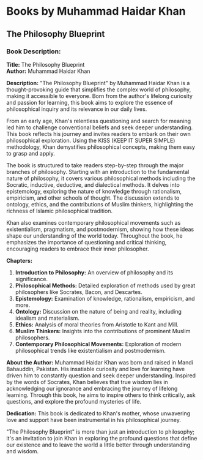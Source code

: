# Books by Muhammad Haidar Khan


## The Philosophy Blueprint
### Book Description:

**Title:** The Philosophy Blueprint  
**Author:** Muhammad Haidar Khan

**Description:**
"The Philosophy Blueprint" by Muhammad Haidar Khan is a thought-provoking guide that simplifies the complex world of philosophy, making it accessible to everyone. Born from the author's lifelong curiosity and passion for learning, this book aims to explore the essence of philosophical inquiry and its relevance in our daily lives.

From an early age, Khan's relentless questioning and search for meaning led him to challenge conventional beliefs and seek deeper understanding. This book reflects his journey and invites readers to embark on their own philosophical exploration. Using the KISS (KEEP IT SUPER SIMPLE) methodology, Khan demystifies philosophical concepts, making them easy to grasp and apply.

The book is structured to take readers step-by-step through the major branches of philosophy. Starting with an introduction to the fundamental nature of philosophy, it covers various philosophical methods including the Socratic, inductive, deductive, and dialectical methods. It delves into epistemology, exploring the nature of knowledge through rationalism, empiricism, and other schools of thought. The discussion extends to ontology, ethics, and the contributions of Muslim thinkers, highlighting the richness of Islamic philosophical tradition.

Khan also examines contemporary philosophical movements such as existentialism, pragmatism, and postmodernism, showing how these ideas shape our understanding of the world today. Throughout the book, he emphasizes the importance of questioning and critical thinking, encouraging readers to embrace their inner philosopher.

**Chapters:**
1. **Introduction to Philosophy:** An overview of philosophy and its significance.
2. **Philosophical Methods:** Detailed exploration of methods used by great philosophers like Socrates, Bacon, and Descartes.
3. **Epistemology:** Examination of knowledge, rationalism, empiricism, and more.
4. **Ontology:** Discussion on the nature of being and reality, including idealism and materialism.
5. **Ethics:** Analysis of moral theories from Aristotle to Kant and Mill.
6. **Muslim Thinkers:** Insights into the contributions of prominent Muslim philosophers.
7. **Contemporary Philosophical Movements:** Exploration of modern philosophical trends like existentialism and postmodernism.

**About the Author:**
Muhammad Haidar Khan was born and raised in Mandi Bahauddin, Pakistan. His insatiable curiosity and love for learning have driven him to constantly question and seek deeper understanding. Inspired by the words of Socrates, Khan believes that true wisdom lies in acknowledging our ignorance and embracing the journey of lifelong learning. Through this book, he aims to inspire others to think critically, ask questions, and explore the profound mysteries of life.

**Dedication:**
This book is dedicated to Khan's mother, whose unwavering love and support have been instrumental in his philosophical journey. 

"The Philosophy Blueprint" is more than just an introduction to philosophy; it's an invitation to join Khan in exploring the profound questions that define our existence and to leave the world a little better through understanding and wisdom.
